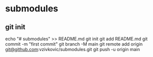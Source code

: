 # submodules

## git init
echo "# submodules" >> README.md
git init
git add README.md
git commit -m "first commit"
git branch -M main
git remote add origin git@github.com:vzivkovic/submodules.git
git push -u origin main

